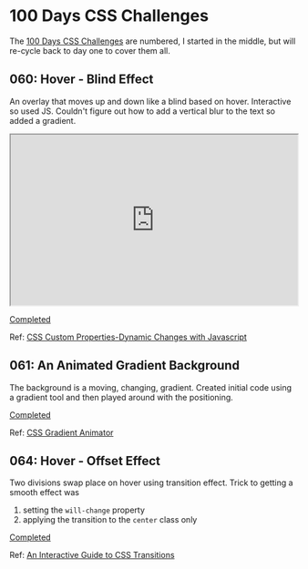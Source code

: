 # 100 Days CSS Challenges

The [100 Days CSS Challenges](https://100dayscss.com/) are numbered, I started
in the middle, but will re-cycle back to day one to cover them all.

## 060: Hover - Blind Effect

An overlay that moves up and down like a blind based on hover. Interactive so
used JS. Couldn't figure out how to add a vertical blur to the text so added a
gradient.

<iframe
  src="https://codepen.io/janegca/full/zYoqyva"
  style="width:100%; height:300px;"
></iframe>

[Completed](https://janegca.github.io/css-challenges/001-animated-hover)

Ref:
[CSS Custom Properties-Dynamic Changes with Javascript](https://vanseodesign.com/css/custom-properties-and-javascript/)

## 061: An Animated Gradient Background

The background is a moving, changing, gradient. Created initial code using a
gradient tool and then played around with the positioning.

[Completed](https://codepen.io/janegca/pen/WNoxoEg)

Ref: [CSS Gradient Animator](https://www.gradient-animator.com/)

## 064: Hover - Offset Effect

Two divisions swap place on hover using transition effect. Trick to getting a
smooth effect was

1. setting the `will-change` property
1. applying the transition to the `center` class only

[Completed](https://codepen.io/janegca/pen/YzppVyK)

Ref:
[An Interactive Guide to CSS Transitions](https://www.joshwcomeau.com/animation/css-transitions/)
